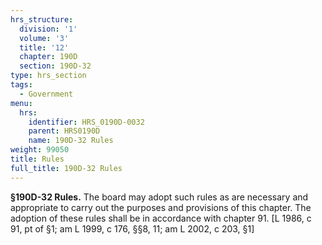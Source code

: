 ```yaml
---
hrs_structure:
  division: '1'
  volume: '3'
  title: '12'
  chapter: 190D
  section: 190D-32
type: hrs_section
tags:
  - Government
menu:
  hrs:
    identifier: HRS_0190D-0032
    parent: HRS0190D
    name: 190D-32 Rules
weight: 99050
title: Rules
full_title: 190D-32 Rules
---
```

**§190D-32 Rules.** The board may adopt such rules as are necessary and appropriate to carry out the purposes and provisions of this chapter. The adoption of these rules shall be in accordance with chapter 91\. [L 1986, c 91, pt of §1; am L 1999, c 176, §§8, 11; am L 2002, c 203, §1]